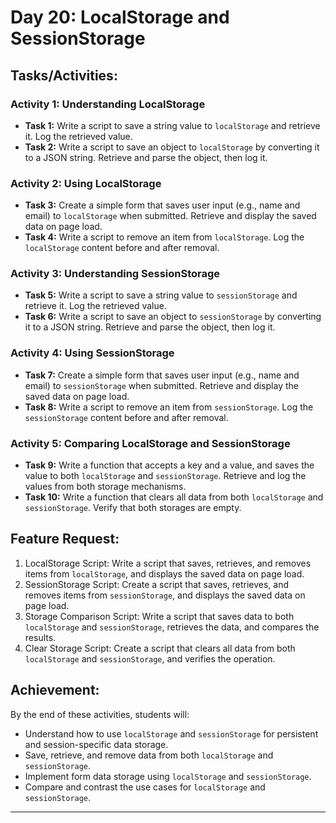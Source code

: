 # **Day 20: LocalStorage and SessionStorage**

## **Tasks/Activities:**

### **Activity 1: Understanding LocalStorage**
- **Task 1:** Write a script to save a string value to `localStorage` and retrieve it. Log the retrieved value.
- **Task 2:** Write a script to save an object to `localStorage` by converting it to a JSON string. Retrieve and parse the object, then log it.

### **Activity 2: Using LocalStorage**
- **Task 3:** Create a simple form that saves user input (e.g., name and email) to `localStorage` when submitted. Retrieve and display the saved data on page load.
- **Task 4:** Write a script to remove an item from `localStorage`. Log the `localStorage` content before and after removal.

### **Activity 3: Understanding SessionStorage**
- **Task 5:** Write a script to save a string value to `sessionStorage` and retrieve it. Log the retrieved value.
- **Task 6:** Write a script to save an object to `sessionStorage` by converting it to a JSON string. Retrieve and parse the object, then log it.

### **Activity 4: Using SessionStorage**
- **Task 7:** Create a simple form that saves user input (e.g., name and email) to `sessionStorage` when submitted. Retrieve and display the saved data on page load.
- **Task 8:** Write a script to remove an item from `sessionStorage`. Log the `sessionStorage` content before and after removal.

### **Activity 5: Comparing LocalStorage and SessionStorage**
- **Task 9:** Write a function that accepts a key and a value, and saves the value to both `localStorage` and `sessionStorage`. Retrieve and log the values from both storage mechanisms.
- **Task 10:** Write a function that clears all data from both `localStorage` and `sessionStorage`. Verify that both storages are empty.

## **Feature Request:**
1. LocalStorage Script: Write a script that saves, retrieves, and removes items from `localStorage`, and displays the saved data on page load.
2. SessionStorage Script: Create a script that saves, retrieves, and removes items from `sessionStorage`, and displays the saved data on page load.
3. Storage Comparison Script: Write a script that saves data to both `localStorage` and `sessionStorage`, retrieves the data, and compares the results.
4. Clear Storage Script: Create a script that clears all data from both `localStorage` and `sessionStorage`, and verifies the operation.

## **Achievement:**
By the end of these activities, students will:
- Understand how to use `localStorage` and `sessionStorage` for persistent and session-specific data storage.
- Save, retrieve, and remove data from both `localStorage` and `sessionStorage`.
- Implement form data storage using `localStorage` and `sessionStorage`.
- Compare and contrast the use cases for `localStorage` and `sessionStorage`.

---